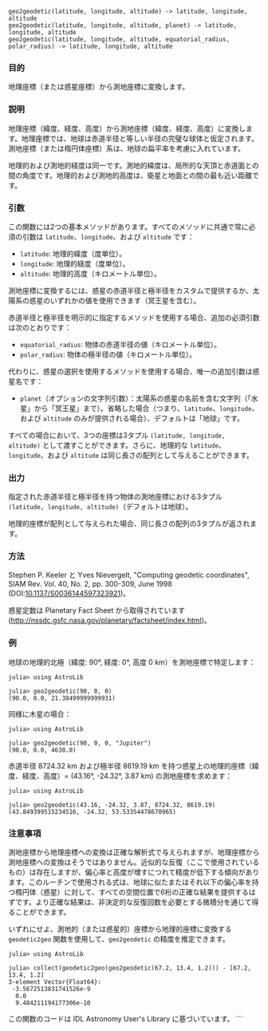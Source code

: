 ```
geo2geodetic(latitude, longitude, altitude) -> latitude, longitude, altitude
geo2geodetic(latitude, longitude, altitude, planet) -> latitude, longitude, altitude
geo2geodetic(latitude, longitude, altitude, equatorial_radius, polar_radius) -> latitude, longitude, altitude
```

### 目的

地理座標（または惑星座標）から測地座標に変換します。

### 説明

地理座標（緯度、経度、高度）から測地座標（緯度、経度、高度）に変換します。地理座標では、地球は赤道半径と等しい半径の完璧な球体と仮定されます。測地座標（または楕円体座標）系は、地球の扁平率を考慮に入れています。

地理的および測地的経度は同一です。測地的緯度は、局所的な天頂と赤道面との間の角度です。地理的および測地的高度は、衛星と地面との間の最も近い距離です。

### 引数

この関数には2つの基本メソッドがあります。すべてのメソッドに共通で常に必須の引数は `latitude`、`longitude`、および `altitude` です：

  * `latitude`: 地理的緯度（度単位）。
  * `longitude`: 地理的経度（度単位）。
  * `altitude`: 地理的高度（キロメートル単位）。

測地座標に変換するには、惑星の赤道半径と極半径をカスタムで提供するか、太陽系の惑星のいずれかの値を使用できます（冥王星を含む）。

赤道半径と極半径を明示的に指定するメソッドを使用する場合、追加の必須引数は次のとおりです：

  * `equatorial_radius`: 物体の赤道半径の値（キロメートル単位）。
  * `polar_radius`: 物体の極半径の値（キロメートル単位）。

代わりに、惑星の選択を使用するメソッドを使用する場合、唯一の追加引数は惑星名です：

  * `planet`（オプションの文字列引数）：太陽系の惑星の名前を含む文字列（「水星」から「冥王星」まで）。省略した場合（つまり、`latitude`、`longitude`、および `altitude` のみが提供される場合）、デフォルトは「地球」です。

すべての場合において、3つの座標は3タプル `(latitude, longitude, altitude)` として渡すことができます。さらに、地理的な `latitude`、`longitude`、および `altitude` は同じ長さの配列として与えることができます。

### 出力

指定された赤道半径と極半径を持つ物体の測地座標における3タプル `(latitude, longitude, altitude)`（デフォルトは地球）。

地理的座標が配列として与えられた場合、同じ長さの配列の3タプルが返されます。

### 方法

Stephen P. Keeler と Yves Nievergelt, "Computing geodetic coordinates", SIAM Rev. Vol. 40, No. 2, pp. 300-309, June 1998 (DOI:[10.1137/S0036144597323921](http://dx.doi.org/10.1137/S0036144597323921))。

惑星定数は Planetary Fact Sheet から取得されています (http://nssdc.gsfc.nasa.gov/planetary/factsheet/index.html)。

### 例

地球の地理的北極（緯度: 90°, 経度: 0°, 高度 0 km）を測地座標で特定します：

```jldoctest
julia> using AstroLib

julia> geo2geodetic(90, 0, 0)
(90.0, 0.0, 21.38499999999931)
```

同様に木星の場合：

```jldoctest
julia> using AstroLib

julia> geo2geodetic(90, 0, 0, "Jupiter")
(90.0, 0.0, 4638.0)
```

赤道半径 8724.32 km および極半径 8619.19 km を持つ惑星上の地理的座標（緯度、経度、高度）= (43.16°, -24.32°, 3.87 km) の測地座標を求めます：

```jldoctest
julia> using AstroLib

julia> geo2geodetic(43.16, -24.32, 3.87, 8724.32, 8619.19)
(43.849399515234516, -24.32, 53.53354478670965)
```

### 注意事項

測地座標から地理座標への変換は正確な解析式で与えられますが、地理座標から測地座標への変換はそうではありません。近似的な反復（ここで使用されているもの）は存在しますが、偏心率と高度が増すにつれて精度が低下する傾向があります。このルーチンで使用される式は、地球に似たまたはそれ以下の偏心率を持つ楕円体（惑星）に対して、すべての空間位置で6桁の正確な結果を提供するはずです。より正確な結果は、非決定的な反復回数を必要とする微積分を通じて得ることができます。

いずれにせよ、測地的（または惑星的）座標から地理的座標に変換する `geodetic2geo` 関数を使用して、`geo2geodetic` の精度を推定できます。

```jldoctest
julia> using AstroLib

julia> collect(geodetic2geo(geo2geodetic(67.2, 13.4, 1.2))) - [67.2, 13.4, 1.2]
3-element Vector{Float64}:
 -3.5672513831741526e-9
  0.0
  9.484211194177306e-10
```

この関数のコードは IDL Astronomy User's Library に基づいています。 ```
